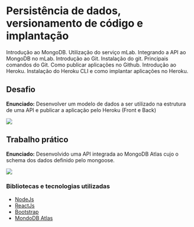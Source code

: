 # Persistência de dados, versionamento de código e implantação

Introdução ao MongoDB. Utilização do serviço mLab. Integrando a API ao MongoDB no
mLab.
Introdução ao Git. Instalação do git. Principais comandos do Git.
Como publicar aplicações no Github. Introdução ao Heroku. Instalação do Heroku CLI e
como implantar aplicações no Heroku.

## Desafio

**Enunciado:** Desenvolver um modelo de dados a ser utilizado na estrutura de uma API e publicar a aplicação pelo Heroku (Front e Back)

![](https://ik.imagekit.io/0hmjtnwyvn/bootcamp-igti/grades-app_9ydkVKUFm.gif)

## Trabalho prático

**Enunciado:** Desenvolvido uma API integrada ao MongoDB Atlas cujo o schema dos dados definido pelo mongoose.

![](https://ik.imagekit.io/0hmjtnwyvn/bootcamp-igti/my-bank-api-m4_WqGjp2kaZ.png)

### Bibliotecas e tecnologias utilizadas

- [NodeJs](https://nodejs.org/en/about/)
- [ReactJs](https://reactjs.org/)
- [Bootstrap](https://getbootstrap.com/)
- [MondoDB Atlas](https://www.mongodb.com/cloud/atlas)


